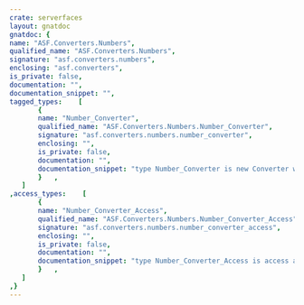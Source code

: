 ```yaml
---
crate: serverfaces
layout: gnatdoc
gnatdoc: {
name: "ASF.Converters.Numbers",
qualified_name: "ASF.Converters.Numbers",
signature: "asf.converters.numbers",
enclosing: "asf.converters",
is_private: false,
documentation: "",
documentation_snippet: "",
tagged_types:    [
       {
       name: "Number_Converter",
       qualified_name: "ASF.Converters.Numbers.Number_Converter",
       signature: "asf.converters.numbers.number_converter",
       enclosing: "",
       is_private: false,
       documentation: "",
       documentation_snippet: "type Number_Converter is new Converter with private;",
       }   ,
   ]
,access_types:    [
       {
       name: "Number_Converter_Access",
       qualified_name: "ASF.Converters.Numbers.Number_Converter_Access",
       signature: "asf.converters.numbers.number_converter_access",
       enclosing: "",
       is_private: false,
       documentation: "",
       documentation_snippet: "type Number_Converter_Access is access all Number_Converter'Class;",
       }   ,
   ]
,}
---
```

